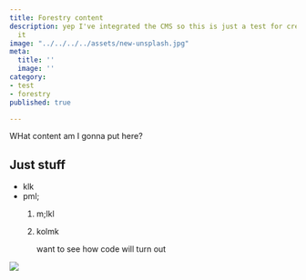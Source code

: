 ```yaml
---
title: Forestry content
description: yep I've integrated the CMS so this is just a test for creating with
  it
image: "../../../../assets/new-unsplash.jpg"
meta:
  title: ''
  image: ''
category:
- test
- forestry
published: true

---
```

WHat content am I gonna put here?

## Just stuff

* klk
* pml;
  1. m;lkl
  2. kolmk

     want to see how code will turn out

![](/assets/images/enigma.jpg)